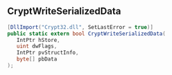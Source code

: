 ## CryptWriteSerializedData

```csharp
[DllImport("Crypt32.dll", SetLastError = true)]
public static extern bool CryptWriteSerializedData(
   IntPtr hStore,
   uint dwFlags,
   IntPtr pvStructInfo,
   byte[] pbData
);
```

